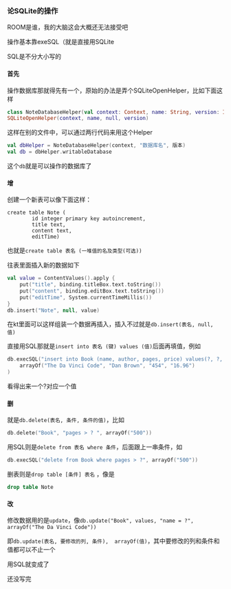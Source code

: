 ### 论SQLite的操作

ROOM是谁，我的大脑这会大概还无法接受吧

操作基本靠exeSQL（就是直接用SQLite

SQL是不分大小写的

#### 首先

操作数据库那就得先有一个，原始的办法是弄个SQLiteOpenHelper，比如下面这样

```kotlin
class NoteDatabaseHelper(val context: Context, name: String, version: Int) :
SQLiteOpenHelper(context, name, null, version)
```

这样在别的文件中，可以通过两行代码来用这个Helper

```kotlin
val dbHelper = NoteDatabaseHelper(context, "数据库名", 版本)
val db = dbHelper.writableDatabase
```

这个`db`就是可以操作的数据库了

#### 增

创建一个新表可以像下面这样：

```sqlite
create table Note (
        id integer primary key autoincrement,
        title text,
        content text,
        editTime)
```

也就是`create table 表名 (一堆值的名及类型(可选))`

往表里面插入新的数据如下

```kotlin
val value = ContentValues().apply {
    put("title", binding.titleBox.text.toString())
    put("content", binding.editBox.text.toString())
    put("editTime", System.currentTimeMillis())
}
db.insert("Note", null, value)
```

在kt里面可以这样组装一个数据再插入，插入不过就是`db.insert(表名, null, 值)`

直接用SQL那就是`insert into 表名 (键) values (值)`后面再填值，例如

```kotlin
db.execSQL("insert into Book (name, author, pages, price) values(?, ?, ?, ?)", 
    arrayOf("The Da Vinci Code", "Dan Brown", "454", "16.96") 
) 
```

看得出来一个?对应一个值

#### 删

就是`db.delete(表名, 条件, 条件的值)`，比如

```kotlin
db.delete("Book", "pages > ? ", arrayOf("500"))
```

用SQL则是`delete from 表名 where 条件`，后面跟上一串条件，如

```kotlin
db.execSQL("delete from Book where pages > ?", arrayOf("500")) 
```

删表则是`drop table [条件] 表名` ，像是

```sql
drop table Note
```

#### 改

修改数据用的是`update`，像`db.update("Book", values, "name = ?", arrayOf("The Da Vinci Code"))` 

即`db.update(表名, 要修改的列, 条件),  arrayOf(值)`，其中要修改的列和条件和值都可以不止一个

用SQL就变成了

还没写完

